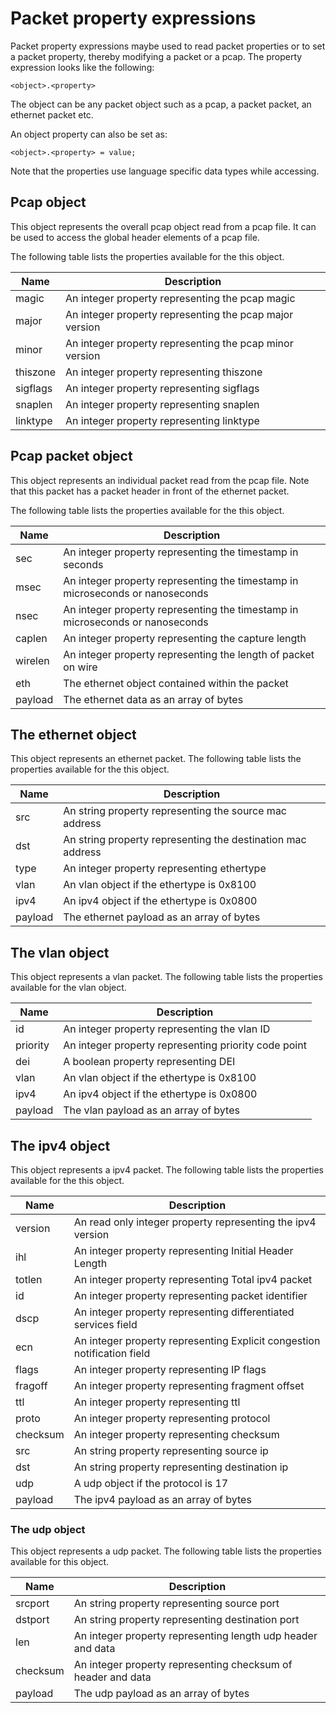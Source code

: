 # Packet property expressions

Packet property expressions maybe used to read packet properties
or to set a packet property, thereby modifying a packet or a pcap.
The property expression looks like the following:

```
<object>.<property>
```

The object can be any packet object such as a pcap, a packet packet,
an ethernet packet etc.

An object property can also be set as:
```
<object>.<property> = value;
```

Note that the properties use language specific data types while accessing.

## Pcap object

This object represents the overall pcap object read from a pcap file.
It can be used to access the global header elements of a pcap file.

The following table lists the properties available for the this object.

| Name | Description |
|------|-------------|
| magic | An integer property representing the pcap magic |
| major | An integer property representing the pcap major version |
| minor | An integer property representing the pcap minor version |
| thiszone | An integer property representing thiszone |
| sigflags |An integer property representing sigflags |
| snaplen | An integer property representing snaplen |
| linktype | An integer property representing linktype |


## Pcap packet object

This object represents an individual packet read from the pcap file.
Note that this packet has a packet header in front of the ethernet packet.

The following table lists the properties available for the this object.

| Name | Description |
|------|-------------|
| sec | An integer property representing the timestamp in seconds |
| msec | An integer property representing the timestamp in microseconds or nanoseconds |
| nsec | An integer property representing the timestamp in microseconds or nanoseconds |
| caplen | An integer property representing the capture length |
| wirelen | An integer property representing the length of packet on wire |
| eth | The ethernet object contained within the packet |
| payload | The ethernet data as an array of bytes |


## The ethernet object

This object represents an ethernet packet.
The following table lists the properties available for the this object.

| Name | Description |
|------|-------------|
| src | An string property representing the source mac address |
| dst | An string property representing the destination mac address |
| type | An integer property representing ethertype |
| vlan | An vlan object if the ethertype is 0x8100 |
| ipv4 | An ipv4 object if the ethertype is 0x0800 |
| payload | The ethernet payload as an array of bytes |

## The vlan object

This object represents a vlan packet.
The following table lists the properties available for the vlan object.

| Name | Description |
|------|-------------|
| id | An integer property representing the vlan ID |
| priority | An integer property representing priority code point |
| dei | A boolean property representing DEI |
| vlan | An vlan object if the ethertype is 0x8100 |
| ipv4 | An ipv4 object if the ethertype is 0x0800 |
| payload | The vlan payload as an array of bytes |

## The ipv4 object

This object represents a ipv4 packet.
The following table lists the properties available for the this object.

| Name | Description |
|------|-------------|
| version | An read only integer property representing the ipv4 version |
| ihl | An integer property representing Initial Header Length |
| totlen | An integer property representing Total ipv4 packet |
| id | An integer property representing packet identifier |
| dscp | An integer property representing differentiated services field |
| ecn | An integer property representing Explicit congestion notification field |
| flags | An integer property representing IP flags |
| fragoff | An integer property representing fragment offset |
| ttl | An integer property representing ttl |
| proto | An integer property representing protocol |
| checksum | An integer property representing checksum |
| src | An string property representing source ip |
| dst | An string property representing destination ip |
| udp | A udp object if the protocol is 17 |
| payload | The ipv4 payload as an array of bytes |

### The udp object

This object represents a udp packet.
The following table lists the properties available for this object.

| Name | Description |
|------|-------------|
| srcport | An string property representing source port |
| dstport | An string property representing destination port |
| len | An integer property representing length udp header and data |
| checksum | An integer property representing checksum of header and data |
| payload | The udp payload as an array of bytes |
